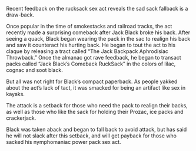 Recent feedback on the rucksack sex act reveals the sad sack fallback is a draw-back.

Once popular in the time of smokestacks and railroad tracks, the act recently made a surprising comeback after Jack Black broke his back. After seeing a quack, Black began wearing the pack in the sac to realign his back and saw it counteract his hurting back. He began to tout the act to his claque by releasing a tract called “The Jack Backpack Aphrodisiac Throwback.” Once the almanac got rave feedback, he began to transact packs called “Jack Black’s Comeback RuckSack” in the colors of lilac, cognac and soot black.

But all was not right for Black’s compact paperback. As people yakked about the act’s lack of tact, it was smacked for being an artifact like sex in kayaks.

The attack is a setback for those who need the pack to realign their backs, as well as those who like the sack for holding their Prozac, ice packs and crackerjack.

Black was taken aback and began to fall back to avoid attack, but has said he will not slack after this setback, and will get payback for those who sacked his nymphomaniac power pack sex act.
